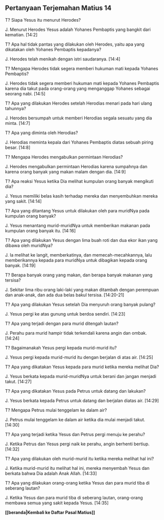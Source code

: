 ﻿## Pertanyaan Terjemahan Matius 14 ##

T? Siapa Yesus itu menurut Herodes?

J. Menurut Herodes Yesus adalah Yohanes Pembaptis yang bangkit dari kematian. [14:2]

T? Apa hal tidak pantas yang dilakukan oleh Herodes, yaitu apa yang dikatakan oleh Yohanes Pembaptis kepadanya?

J. Herodes telah menikah dengan istri saudaranya. [14:4]

T? Mengapa Herodes tidak segera memberi hukuman mati kepada Yohanes Pembaptis?

J. Herodes tidak segera memberi hukuman mati kepada Yohanes Pembaptis karena dia takut pada orang-orang yang menganggap Yohanes sebagai seorang nabi. [14:5]

T? Apa yang dilakukan Herodes setelah Herodias menari pada hari ulang tahunnya?

J. Herodes bersumpah untuk memberi Herodias segala sesuatu yang dia minta. [14:7]

T? Apa yang diminta oleh Herodias?

J. Herodias meminta kepala dari Yohanes Pembaptis diatas sebuah piring besar. [14:8]

T? Mengapa Herodes mengabulkan permintaan Herodias?

J. Herodes mengabulkan permintaan Herodias karena sumpahnya dan karena orang banyak yang makan malam dengan dia. [14:9]

T? Apa reaksi Yesus ketika Dia melihat kumpulan orang banyak mengikuti dia?

J. Yesus memiliki belas kasih terhadap mereka dan menyembuhkan mereka yang sakit. [14:14]

T? Apa yang ditantang Yesus untuk dilakukan oleh para muridNya pada kumpulan orang banyak?

J. Yesus menantang murid-muridNya untuk memberikan makanan pada kumpulan orang banyak itu. [14:16]

T? Apa yang dilakukan Yesus dengan lima buah roti dan dua ekor ikan yang dibawa oleh muridNya?

J. Ia melihat ke langit, memberkatinya, dan memecah-mecahkannya, lalu memberikannya kepada para muridNya untuk dibagikan kepada orang banyak. [14:19]

T? Berapa banyak orang yang makan, dan berapa banyak makanan yang tersisa?

J. Sekitar lima ribu orang laki-laki yang makan ditambah dengan perempuan dan anak-anak, dan ada dua belas bakul tersisa. [14:20-21]

T? Apa yang dilakukan Yesus setelah Dia menyuruh orang banyak pulang?

J. Yesus pergi ke atas gunung untuk berdoa sendiri. [14:23]

T? Apa yang terjadi dengan para murid ditengah lautan?

J. Perahu para murid hampir tidak terkendali karena angin dan ombak. [14:24]

T? Bagaimanakah Yesus pergi kepada murid-murid itu?

J. Yesus pergi kepada murid-murid itu dengan berjalan di atas air. [14:25]

T? Apa yang dikatakan Yesus kepada para murid ketika mereka melihat Dia?

J. Yesus berkata kepada murid-muridNya untuk berani dan jangan menjadi takut. [14:27]

T? Apa yang dikatakan Yesus pada Petrus untuk datang dan lakukan?

J. Yesus berkata kepada Petrus untuk datang dan berjalan diatas air. [14:29]

T? Mengapa Petrus mulai tenggelam ke dalam air?

J. Petrus mulai tenggelam ke dalam air ketika dia mulai menjadi takut. [14:30]

T? Apa yang terjadi ketika Yesus dan Petrus pergi menuju ke perahu?

J. Ketika Petrus dan Yesus pergi naik ke perahu, angin berhenti bertiup. [14:32]

T? Apa yang dilakukan oleh murid-murid itu ketika mereka melihat hal ini?

J. Ketika murid-murid itu melihat hal ini, mereka menyembah Yesus dan berkata bahwa Dia adalah Anak Allah. [14:33]

T? Apa yang dilakukan orang-orang ketika Yesus dan para murid tiba di seberang lautan?

J. Ketika Yesus dan para murid tiba di seberang lautan, orang-orang membawa semua yang sakit kepada Yesus. [14:35]

__[[beranda|Kembali ke Daftar Pasal Matius]]__

